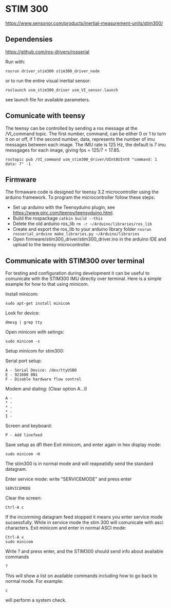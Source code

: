 
# STIM 300
https://www.sensonor.com/products/inertial-measurement-units/stim300/

## Dependensies

https://github.com/ros-drivers/rosserial

Run with:

    rosrun driver_stim300 stim300_driver_node

or to run the entire visual inertial sensor:

    roslaunch usm_stim300_driver usm_VI_sensor.launch
    
see launch file for available parameters.

## Comunicate with teensy

The teensy can be controlled by sending a ros message at the /VI_command topic. The first number, command, can be either 0 or 1 to turn it on or off, if 1 the second number, data, represents the number of imu messages between each image. The IMU rate is 125 Hz, the default is 7 imu messgages for each image, giving fps = 125/7 = 17.85.

    rostopic pub /VI_command usm_stim300_driver/UInt8UInt8 "command: 1 data: 7" -1

## Firmware

The firmaware code is designed for teensy 3.2 microcontroller using the arduino framework.
To program the microcontroller follow these steps:

* Set up arduino with the Teensyduino plugin, see https://www.pjrc.com/teensy/teensyduino.html.
* Build the rospackage ````catkin build --this ````
* Delete the old arduino ros_lib ```rm -r ~/Arduino/libraries/ros_lib```
* Create and export the ros_lib to your arduino library folder
    ```rosrun rosserial_arduino make_libraries.py ~/Arduino/libraries```
* Open firmware/stim300_driver/stim300_driver.ino in the arduino IDE and upload to the teensy microcontroller. 

## Communicate with STIM300 over terminal
For testing and configuration during development it can be useful to comunicate with the STIM300 IMU directly over terminal.
Here is a simple example for how to that using minicom.

Install minicom:

    sudo apt-get install minicom

Look for device:
    
    dmesg | grep tty

Open minicom with setings:

    sudo minicom -s

Setup minicom for stim300:

Serial port setup:

    A - Serial Device: /dev/ttyUSB0
    E - 921600 8N1
    F - Disable hardware flow control

Modem and dialing: (Clear option A...I)

    A -
    * -
    * -
    * -
    I -

Screen and keyboard:

    P - Add linefeed

Save setup as dfl then Exit minicom, and enter again in hex display mode:

    sudo minicom -H

The stim300 is in normal mode and will reapeatidly send the standard datagram.

Enter service mode: write "SERVICEMODE" and press enter

    SERVICEMODE

Clear the screen:

    Ctrl-A c

If the incomming datagram feed stopped it means you enter service mode sucsessfully. While in service mode the stim 300 will comunicate with asci characters. Exit minicom and enter in normal ASCI mode:

    Ctrl-A x
    sudo minicom

Write ? and press enter, and the STIM300 should send info about available commands

    ?

This will show a list on available commands including how to go back to normal mode. For example:

    c

 will perform a system check.
